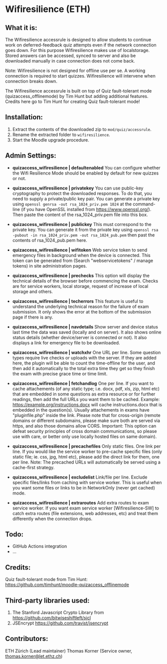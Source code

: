 
#  Wifiresilience (ETH)



##  What it is:

The Wifiresilience accessrule is designed to allow students to continue work on deferred-feedback quiz attempts even if the network connection goes down. For this purpose Wifiresilience makes use of localstorage. Stored answers can be accessed, synced to server and also be downloaded manually in case connection does not come back.

Note:
Wifiresilience is not designed for offline use per se. A working connection is required to start quizzes. Wifiresilience will intervene when connection breaks down.

The Wifiresilience accessrule is built on top of Quiz fault-tolerant mode (quizaccess_offlinemode) by Tim Hunt but adding additional features. Credits here go to Tim Hunt for creating Quiz fault-tolerant mode!



##  Installation:

1. Extract the contents of the downloaded zip to `mod/quiz/accessrule`.
1. Rename the extracted folder to `wifiresilience`.
1. Start the Moodle upgrade procedure.



## Admin Settings:

- **quizaccess_wifiresilience | defaultenabled**
  You can configure whether the Wifi Resilience Mode should be enabled by default for new quizzes or not.

- **quizaccess_wifiresilience | privatekey**
  You can use public-key cryptography to protect the downloaded responses. To do that, you need to supply a private/public key pair. You can generate a private key using `openssl genrsa -out rsa_1024_priv.pem 1024` at the command-line (if you have OpenSSL installed from https://www.openssl.org/). Then paste the content of the rsa_1024_priv.pem file into this box.

- **quizaccess_wifiresilience | publickey**
  This must correspond to the private key. You can generate it from the private key using `openssl rsa -pubout -in rsa_1024_priv.pem -out rsa_1024_pub.pem` then past the contents of rsa_1024_pub.pem here.

- **quizaccess_wifiresilience | wifitoken**
  Web service token to send emergency files in background when the device is connected. This token can be generated from (Search "webservicetokens" / manage tokens) in site administration pages.

- **quizaccess_wifiresilience | prechecks**
  This option will display the technical details of the browser before commencing the exam. Checks are for service workers, local storage, request of increase of local storage and others.

- **quizaccess_wifiresilience | techerrors**
  This feature is useful to understand the underlying technical reason for the failure of exam submission. It only shows the error at the bottom of the submission page if there is any.

- **quizaccess_wifiresilience | navdetails**
  Show server and device status last time the data was saved (locally and on server). It also shows online status details (whether device/server is connected or not). It also displays a link for emergency file to be downloaded.

- **quizaccess_wifiresilience | watchxhr**
  One URL per line. Some question types require live checks or uploads with the server. If they are added here, the plugin will be able to count the time-offline for the user, and then add it automatically to the total extra time they get so they finish the exam with precise grace time or time limit.

- **quizaccess_wifiresilience | fetchandlog**
  One per line. If you want to cache attachements (of any static type; i.e. docx, pdf, xls, zip, html etc) that are embedded in some questions as extra resource or for further readings, then add the full URLs you want them to be cached. Example: https://example.org/instructions.docx will cache instructions.docx that is embedded in the question(s). Usually attachements in exams have "pluginfile.php" inside the link. Please note that for cross-origin (remote domains or different subdomains, please make sure both are served via https, and also those domains allow CORS. Important: This option can defeat security principles of cross domain communications, so please use with care, or better only use locally hosted files on same domain).

- **quizaccess_wifiresilience | precachefiles**
  Only static files. One link per line. If you would like the service worker to pre-cache specific files (only static file; ie. css, jpg, html etc), please add the direct link for them, one per line. Note: The precached URLs will automatically be served using a cache-first strategy.

- **quizaccess_wifiresilience | excludelist**
  Link/file per line. Exclude specific files/links from caching with service worker. This is useful when you want some files or links to be in NetworkOnly (never get cached) mode.

- **quizaccess_wifiresilience | extraroutes**
  Add extra routes to exam service worker. If you want exam service worker [Wifiresilience-SW] to catch extra routes (file extensions, web addresses, etc) and treat them differently when the connection drops.


##  Todo:

- GitHub Actions integration
- ...



##  Credits:

Quiz fault-tolerant mode from Tim Hunt: https://github.com/timhunt/moodle-quizaccess_offlinemode



##  Third-party libraries used:

1. The Stanford Javascript Crypto Library from https://github.com/bitwiseshiftleft/sjcl
1. JSEncrypt https://github.com/travist/jsencrypt



##  Contributors:

ETH Zürich (Lead maintainer)
Thomas Korner (Service owner, thomas.korner@let.ethz.ch)
